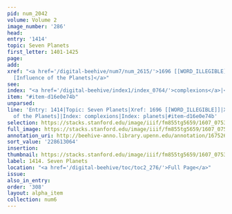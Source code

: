 ```yaml
---
pid: num_2042
volume: Volume 2
image_number: '286'
head:
entry: '1414'
topic: Seven Planets
first_letter: 1401-1425
page:
add:
xref: "<a href='/digital-beehive/num7/num_2615/'>1696 [[WORD_ILLEGIBLE]]</a>|<a href='/digital-beehive/num6/num_2144/'>1460
  [Influence of the Planets]</a>"
see:
index: "<a href='/digital-beehive/index1/index_0764/'>complexions</a>|<a href='/digital-beehive/index4/index_3033/'>planets</a>"
item: "#item-d16e0e74b"
unparsed:
line: 'Entry: 1414|Topic: Seven Planets|Xref: 1696 [[WORD_ILLEGIBLE]]|Xref: 1460 [Influence
  of the Planets]|Index: complexions|Index: planets|#item-d16e0e74b'
selection: https://stacks.stanford.edu/image/iiif/fm855tg5659/1607_0753/792,3064,2959,1098/full/0/default.jpg
full_image: https://stacks.stanford.edu/image/iiif/fm855tg5659/1607_0753/full/full/0/default.jpg
annotation_uri: http://beehive-anno.library.upenn.edu/annotation/1675267962780
sort_value: '228613064'
insertion:
thumbnail: https://stacks.stanford.edu/image/iiif/fm855tg5659/1607_0753/792,3064,600,180/250,/0/default.jpg
label: 1414. Seven Planets
location: "<a href='/digital-beehive/toc/toc2_276/'>Full Page</a>"
issue:
also_in_entry:
order: '308'
layout: alpha_item
collection: num6
---
```

